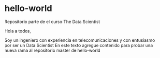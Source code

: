 # hello-world
Repositorio parte de el curso The Data Scientist

Hola a todos, 

Soy un ingeniero con experiencia en telecomunicaciones y con entusiasmo por ser un Data Scientist
En este texto agregue contenido para probar una nueva rama al repositorio master de hello-world
